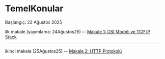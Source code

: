 # TemelKonular
Başlangıç: 22 Ağustos 2025


ilk makale (yayımlama: 24Ağustos25) -- [Makale 1: OSI Modeli ve TCP IP Stack](<OSI Modeli ve TCP IP Stack.md>)

---

ikinci makale (25Ağustos25) -- [Makale 2: HTTP Protokolü](<HTTP Protokolü.md>)
